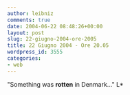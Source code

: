 ```yaml
---
author: leibniz
comments: true
date: 2004-06-22 08:48:26+00:00
layout: post
slug: 22-giugno-2004-ore-2005
title: 22 Giugno 2004 - Ore 20.05
wordpress_id: 3555
categories:
- web
---
```


"Something was **rotten** in Denmark..."
L*
